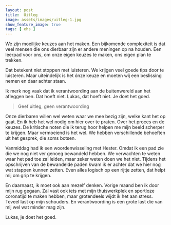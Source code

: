 ```yaml
---
layout: post
title:  Uitleg
image: assets/images/uitleg-1.jpg
show_feature_image: true
tags: [ ehs ]
---
```


We zijn moeilijke keuzes aan het maken. Een bijkomende complexiteit is dat veel mensen die ons dierbaar zijn er andere meningen op na houden. Een leerpad voor ons, om onze eigen keuzes te maken, ons eigen plan te trekken.

Dat betekent niet stoppen met luisteren. We krijgen veel goede tips door te luisteren. Maar uiteindelijk is het ónze keuze en moeten wíj een beslissing nemen en daar achter staan.

Ik merk nog vaak dat ik verantwoording aan de buitenwereld aan het afleggen ben. Dat hoeft niet. Lukas, dat hoeft niet. Je doet het goed.

> Geef uitleg, geen verantwoording

Onze dierbaren willen wel weten waar we mee bezig zijn, welke kant het op gaat. En ik heb het wel nodig om hier over te praten. Over het proces en de keuzes. De kritische noten die ik terug hoor helpen me mijn beeld scherper te krijgen. Maar vermoeiend is het wel. We hebben verschillende behoeften uit het gesprek, die soms botsen.

Vanmiddag had ik een woordenwisseling met Hester. Omdat ik een pad zie die we nog niet ver genoeg bewandeld hebben. We verwachten te weten waar het pad toe zal leiden, maar zeker weten doen we het niet. Tijdens het opschrijven van de bewandelde paden kwam ik er achter dat we hier nog wat stappen kunnen zetten. Even alles logisch op een rijtje zetten, dat helpt mij om grip te krijgen.

En daarnaast, ik moet ook aan mezelf denken. Vorige maand ben ik door mijn rug gegaan. Zal vast ook iets met mijn thuiswerkplek en sportloze coronatijd te maken hebben, maar grotendeels wijdt ik het aan stress. Teveel last op mijn schouders. En verantwoording is een grote last die van mij wel wat minder mag zijn.

Lukas, je doet het goed.
